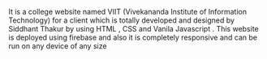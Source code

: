 It is a college website named VIIT (Vivekananda Institute of Information Technology) for a client which is totally developed and designed by Siddhant Thakur by using HTML , CSS and Vanila Javascript . This website is deployed using firebase and also it is completely responsive and can be run on any device of any size   
